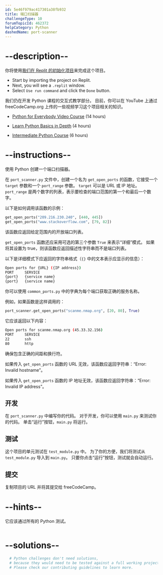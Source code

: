 ```yaml
---
id: 5e46f979ac417301a38fb932
title: 端口扫描器
challengeType: 10
forumTopicId: 462372
helpCategory: Python
dashedName: port-scanner
---
```


# --description--

你将使用<a href="https://replit.com/github/topcoder-platform/boilerplate-port-scanner" target="_blank" rel="noopener noreferrer nofollow">我们在 Replit 的初始化项目</a>来完成这个项目。

-   Start by importing the project on Replit.
-   Next, you will see a `.replit` window.
-   Select `Use run command` and click the `Done` button.


我们仍在开发 Python 课程的交互式教学部分。 目前，你可以在 YouTube 上通过 freeCodeCamp.org 上传的一些视频学习这个项目相关的知识。

- <a href="https://www.freecodecamp.org/news/python-for-everybody/" target="_blank" rel="noopener noreferrer nofollow">Python for Everybody Video Course</a> (14 hours)

- <a href="https://www.freecodecamp.org/news/learn-python-basics-in-depth-video-course/" target="_blank" rel="noopener noreferrer nofollow">Learn Python Basics in Depth</a> (4 hours)

- <a href="https://www.freecodecamp.org/news/intermediate-python-course/" target="_blank" rel="noopener noreferrer nofollow">Intermediate Python Course</a> (6 hours)

# --instructions--

使用 Python 创建一个端口扫描器。

在 `port_scanner.py` 文件中，创建一个名为 `get_open_ports` 的函数，它接受一个 `target` 参数和一个 `port_range` 参数。 `target` 可以是 URL 或 IP 地址。 `port_range` 是两个数字的列表，表示要检查的端口范围的第一个和最后一个数字。

以下是如何调用该函数的示例：

```py
get_open_ports("209.216.230.240", [440, 445])
get_open_ports("www.stackoverflow.com", [79, 82])
```

该函数应返回给定范围内的开放端口列表。

`get_open_ports` 函数还应采用可选的第三个参数 `True` 来表示“详细”模式。 如果将其设置为 true，则该函数应返回描述性字符串而不是端口列表。

以下是详细模式下应返回的字符串格式（`{}` 中的文本表示应显示的信息）：

```bash
Open ports for {URL} ({IP address})
PORT     SERVICE
{port}   {service name}
{port}   {service name}
```

你可以使用 `common_ports.py` 中的字典为每个端口获取正确的服务名称。

例如，如果函数是这样调用的：

```py
port_scanner.get_open_ports("scanme.nmap.org", [20, 80], True)
```

它应该返回以下内容：

```bash
Open ports for scanme.nmap.org (45.33.32.156)
PORT     SERVICE
22       ssh
80       http
```

确保包含正确的间距和换行符。

如果传入 `get_open_ports` 函数的 URL 无效，该函数应返回字符串：“Error: Invalid hostname”。

如果传入 `get_open_ports` 函数的 IP 地址无效，该函数应返回字符串：“Error:  Invalid IP address”。

## 开发

在 `port_scanner.py` 中编写你的代码。 对于开发，你可以使用 `main.py` 来测试你的代码。 单击“运行”按钮，`main.py` 将运行。

## 测试

这个项目的单元测试在 `test_module.py` 中。 为了你的方便，我们将测试从 `test_module.py` 导入到 `main.py`。 只要你点击“运行”按钮，测试就会自动运行。

## 提交

复制项目的 URL 并将其提交给 freeCodeCamp。

# --hints--

它应该通过所有的 Python 测试。

```js

```

# --solutions--

```py
  # Python challenges don't need solutions,
  # because they would need to be tested against a full working project.
  # Please check our contributing guidelines to learn more.
```
